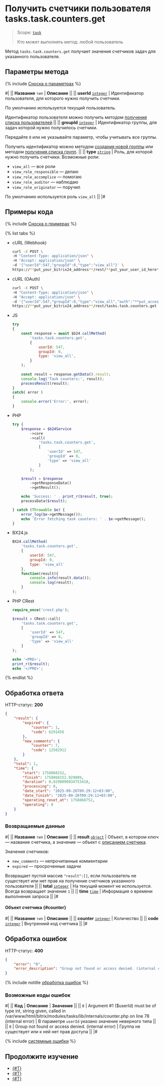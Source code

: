 # Получить счетчики пользователя tasks.task.counters.get

> Scope: [`task`](../scopes/permissions.md)
>
> Кто может выполнять метод: любой пользователь

Метод `tasks.task.counters.get` получает значения счетчиков задач для указанного пользователя.

## Параметры метода

{% include [Сноска о параметрах](../../_includes/required.md) %}

#|
|| **Название**
`тип` | **Описание** ||
|| **userId**
[`integer`](../data-types.md) | Идентификатор пользователя, для которого нужно получить счетчики.

По умолчанию используется текущий пользователь.

Идентификатор пользователя можно получить методом [получения списка пользователей](../user/user-get.md) ||
|| **groupId**
[`integer`](../data-types.md) | Идентификатор группы, для задач которой нужно получилось счетчики.

Передайте `0` или не указывайте параметр, чтобы учитывать все группы.

Получить идентификатор можно методом [создания новой группы](../sonet-group/sonet-group-create.md) или методом [получения списка групп](../sonet-group/socialnetwork-api-workgroup-list.md). ||
|| **type**
[`string`](../data-types.md) | Роль, для которой нужно получить счетчики. Возможные роли:
- `view_all` — все роли
- `view_role_responsible` — делаю
- `view_role_accomplice` — помогаю
- `view_role_auditor` — наблюдаю
- `view_role_originator` — поручил
 
По умолчанию используется роль `view_all` ||
|#

## Примеры кода

{% include [Сноска о примерах](../../_includes/examples.md) %}

{% list tabs %}

- cURL (Webhook)

    ```bash
    curl -X POST \
    -H "Content-Type: application/json" \
    -H "Accept: application/json" \
    -d '{"userId":547,"groupId":0,"type":"view_all"}' \
    https://**put_your_bitrix24_address**/rest/**put_your_user_id_here**/**put_your_webbhook_here**/tasks.task.counters.get
    ```

- cURL (OAuth)

    ```bash
    curl -X POST \
    -H "Content-Type: application/json" \
    -H "Accept: application/json" \
    -d '{"userId":547,"groupId":0,"type":"view_all","auth":"**put_access_token_here**"}' \
    https://**put_your_bitrix24_address**/rest/tasks.task.counters.get
    ```

- JS

    ```javascript
    try
    {
        const response = await $b24.callMethod(
            'tasks.task.counters.get',
            {
                userId: 547,
                groupId: 0,
                type: 'view_all',
            }
        );
        
        const result = response.getData().result;
        console.log('Task counters:', result);
        processResult(result);
    }
    catch( error )
    {
        console.error('Error:', error);
    }
    ```

- PHP

    ```php
    try {
        $response = $b24Service
            ->core
            ->call(
                'tasks.task.counters.get',
                [
                    'userId' => 547,
                    'groupId' => 0,
                    'type' => 'view_all'
                ]
            );

        $result = $response
            ->getResponseData()
            ->getResult();

        echo 'Success: ' . print_r($result, true);
        processData($result);

    } catch (Throwable $e) {
        error_log($e->getMessage());
        echo 'Error fetching task counters: ' . $e->getMessage();
    }
    ```

- BX24.js

    ```js
    BX24.callMethod(
        'tasks.task.counters.get',
        {
            userId: 547,
            groupId: 0,
            type: 'view_all'
        },
        function(result){
            console.info(result.data());
            console.log(result);
        }
    );
    ```

- PHP CRest

    ```php
    require_once('crest.php');

    $result = CRest::call(
        'tasks.task.counters.get',
        [
            'userId' => 547,
            'groupId' => 0,
            'type' => 'view_all'
        ]
    );

    echo '<PRE>';
    print_r($result);
    echo '</PRE>';
    ```

{% endlist %}

## Обработка ответа

HTTP-статус: **200**

```json
{
    "result": {
        "expired": {
            "counter": 1,
            "code": 6291456
        },
        "new_comments": {
            "counter": 7,
            "code": 12582912
        }
    },
    "total": 1,
    "time": {
        "start": 1758868152,
        "finish": 1758868152.929809,
        "duration": 0.9298090934753418,
        "processing": 0,
        "date_start": "2025-09-26T09:29:12+03:00",
        "date_finish": "2025-09-26T09:29:12+03:00",
        "operating_reset_at": 1758868752,
        "operating": 0
    }
}
```

### Возвращаемые данные

#|
|| **Название**
`тип` | **Описание** ||
|| **result**
[`object`](../data-types.md) | Объект, в котором ключ — название счетчика, а значение — объект с [описанием счетчика](#counter).

Значения счетчиков:
- `new_comments` — непрочитанные комментарии
- `expired` — просроченные задачи

Возвращает пустой массив `"result":[]`, если пользователь не существует или нет прав на получение счетчиков указанного пользователя
 ||
|| **total**
[`integer`](../data-types.md) | На текущий момент не используется. Всегда возвращает значение `1` ||
|| **time**
[`time`](../data-types.md#time) | Информация о времени выполнения запроса ||
|#

#### Объект счетчика {#counter}

#|
|| **Название**
`тип` | **Описание** ||
|| **counter**
[`integer`](../data-types.md) | Количество ||
|| **code**
[`integer`](../data-types.md) | Внутренний код счетчика ||
|#

## Обработка ошибок

HTTP-статус: **400**

```json
{
    "error": "0",
    "error_description": "Group not found or access denied. (internal error)"
}
```

{% include notitle [обработка ошибок](../../_includes/error-info.md) %}

### Возможные коды ошибок

#|
|| **Код** | **Описание** | **Значение** ||
|| `0` | Argument #1 ($userId) must be of type int, string given, called in \/var\/www\/html\/bitrix\/modules\/tasks\/lib\/internals\/counter.php on line 78 (internal error) | В параметре `userId` указано значение неверного типа ||
|| `0` | Group not found or access denied. (internal error) | Группа не существует или к ней нет прав доступа ||
|#

{% include [системные ошибки](../../_includes/system-errors.md) %}

## Продолжите изучение 

- [{#T}](./index.md)
- [{#T}](./tasks-task-get.md)
- [{#T}](./tasks-task-list.md)
